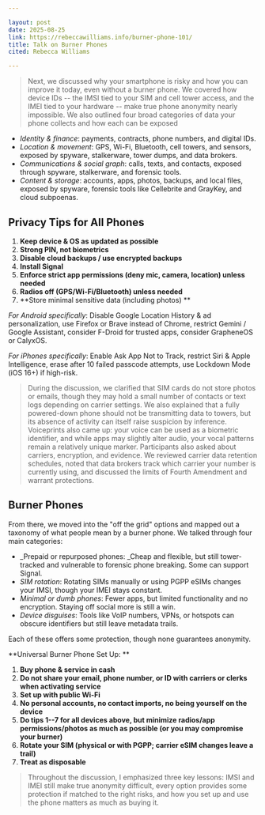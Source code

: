 ```yaml
---

layout: post
date: 2025-08-25
link: https://rebeccawilliams.info/burner-phone-101/
title: Talk on Burner Phones
cited: Rebecca Williams

---
```


> Next, we discussed why your smartphone is risky and how you can improve it today, even without a burner phone. We covered how device IDs -- the IMSI tied to your SIM and cell tower access, and the IMEI tied to your hardware -- make true phone anonymity nearly impossible.  We also outlined four broad categories of data your phone collects and how each can be exposed
- _Identity & finance_: payments, contracts, phone numbers, and digital IDs. 
- _Location & movement_: GPS, Wi-Fi, Bluetooth, cell towers, and sensors, exposed by spyware, stalkerware, tower dumps, and data brokers.
- _Communications & social graph_: calls, texts, and contacts, exposed through spyware, stalkerware, and forensic tools.
- _Content & storage_: accounts, apps, photos, backups, and local files, exposed by spyware, forensic tools like Cellebrite and GrayKey, and cloud subpoenas.

## Privacy Tips for All Phones

1. **Keep device & OS as updated as possible**
2. **Strong PIN, not biometrics**
3. **Disable cloud backups / use encrypted backups**
4. **Install Signal**
5. **Enforce strict app permissions (deny mic, camera, location) unless needed**
6. **Radios off (GPS/Wi-Fi/Bluetooth) unless needed**
7. **Store minimal sensitive data (including photos) **

_For Android specifically_: Disable Google Location History & ad personalization, use Firefox or Brave instead of Chrome, restrict Gemini / Google Assistant, consider F-Droid for trusted apps, consider GrapheneOS or CalyxOS.

_For iPhones specifically_: Enable Ask App Not to Track, restrict Siri & Apple Intelligence, erase after 10 failed passcode attempts, use Lockdown Mode (iOS 16+) if high-risk.

> During the discussion, we clarified that SIM cards do not store photos or emails, though they may hold a small number of contacts or text logs depending on carrier settings. We also explained that a fully powered-down phone should not be transmitting data to towers, but its absence of activity can itself raise suspicion by inference. Voiceprints also came up: your voice can be used as a biometric identifier, and while apps may slightly alter audio, your vocal patterns remain a relatively unique marker. Participants also asked about carriers, encryption, and evidence. We reviewed carrier data retention schedules, noted that data brokers track which carrier your number is currently using, and discussed the limits of Fourth Amendment and warrant protections.

## Burner Phones

From there, we moved into the "off the grid" options and mapped out a taxonomy of what people mean by a burner phone. We talked through four main categories:

- _Prepaid or repurposed phones: _Cheap and flexible, but still tower-tracked and vulnerable to forensic phone breaking. Some can support Signal. 
- _SIM rotation_: Rotating SIMs manually or using PGPP eSIMs changes your IMSI, though your IMEI stays constant.
- _Minimal or dumb phones_: Fewer apps, but limited functionality and no encryption. Staying off social more is still a win. 
- _Device disguises_: Tools like VoIP numbers, VPNs, or hotspots can obscure identifiers but still leave metadata trails.

Each of these offers some protection, though none guarantees anonymity.

**Universal Burner Phone Set Up: **

1. **Buy phone & service in cash**
2. **Do not share your email, phone number, or ID with carriers or clerks when activating service**
3. **Set up with public Wi-Fi**
4. **No personal accounts, no contact imports, no being yourself on the device**
5. **Do tips 1--7 for all devices above, but minimize radios/app permissions/photos as much as possible (or you may compromise your burner)**
6. **Rotate your SIM (physical or with PGPP; carrier eSIM changes leave a trail)**
7. **Treat as disposable**

> Throughout the discussion, I emphasized three key lessons: IMSI and IMEI still make true anonymity difficult, every option provides some protection if matched to the right risks, and how you set up and use the phone matters as much as buying it.